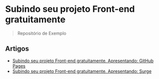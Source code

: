 # Subindo seu projeto Front-end gratuitamente
> Repositório de Exemplo

## Artigos
- [Subindo seu projeto Front-end gratuitamente. Apresentando: GitHub Pages](https://medium.com/trainingcenter/subindo-seu-projeto-front-github-pages-1b61e2e1c447)
- [Subindo seu projeto Front-end gratuitamente. Apresentando: Surge]()
